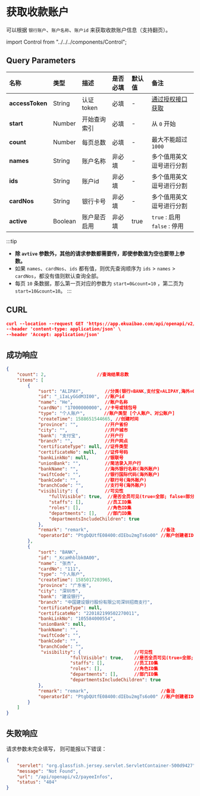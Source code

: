 # 获取收款账户
可以根据 `银行账户`、`账户名称`、`账户id` 来获取收款账户信息（支持翻页）。

import Control from "../../../components/Control";

<Control
method="GET"
url="/api/openapi/v2/payeeInfos"
/>

## Query Parameters

| 名称 | 类型 | 描述 | 是否必填 | 默认值 | 备注 |
| :--- | :--- | :--- | :--- |:--- | :--- |
| **accessToken** | String  | 认证token   | 必填  | - | [通过授权接口获取](/docs/open-api/getting-started/auth) |
| **start**       | Number  | 开始查询索引  | 必填  | - | 从 `0` 开始 |
| **count**       | Number  | 每页总数     | 必填  | - | 最大不能超过 `1000` |
| **names**       | String  | 账户名称     | 非必填 | - | 多个值用英文逗号进行分割 |
| **ids**         | String  | 账户id      | 非必填 | - | 多个值用英文逗号进行分割 |
| **cardNos**     | String  | 银行卡号     | 非必填 | - | 多个值用英文逗号进行分割 |
| **active**      | Boolean | 账户是否启用  | 非必填 | true | `true` : 启用 &emsp; `false` : 停用 |

:::tip
- **除 `avtive` 参数外，其他的请求参数都需要传，即使参数值为空也要带上参数。**
- 如果 `names`、`cardNos`、`ids` 都有值，则优先查询顺序为 `ids` > `names` > `cardNos`，都没有值则默认查询全部。
- 每页 `10` 条数据，那么第一页对应的参数为 `start=0&count=10` ，第二页为 `start=10&count=10`。
:::

## CURL
```json
curl --location --request GET 'https://app.ekuaibao.com/api/openapi/v2/payeeInfos?accessToken=ID_3uUlNBK01fM:PCx3rwm3aA00qM&count=100&start=0&names=&cardNos=&ids=&active=true' \
--header 'content-type: application/json' \
--header 'Accept: application/json'
```

## 成功响应
```json
{
    "count": 2,                   //查询结果总数
    "items": [
        {
            "sort": "ALIPAY",        //分类(银行=BANK,支付宝=ALIPAY,海外=OVERSEABANK,支票=CHECK,承兑汇票=ACCEPTANCEBILL,其他=OTHER,钱包= WALLET)
            "id": "_iIaLyGGdM3I00",  //账户id
            "name": "He",            //账户名称
            "cardNo": "17000000000", //卡号或钱包号
            "type": "个人账户",       //账户类型 [个人账户、对公账户]
            "createTime": 1588651544665, //创建时间
            "province": "",          //开户省份
            "city": "",              //开户城市
            "bank": "支付宝",         //开户行
            "branch": "",            //开户网点
            "certificateType": null, //证件类型
            "certificateNo": null,   //证件号码
            "bankLinkNo": null,      //银联号
            "unionBank": "",         //简洁录入开户行
            "bankName": "",          //海外银行名称(海外账户)
            "swiftCode": "",         //银行国际代码(海外账户)
            "bankCode": "",          //联行号(海外账户)
            "branchCode": "",        //支行号(海外账户)
            "visibility": {          //可见性
                "fullVisible": true,  //是否全员可见(true=全部; false=部分)
                "staffs": [],         //员工ID集
                "roles": [],          //角色ID集
                "departments": [],    //部门ID集
                "departmentsIncludeChildren": true
            },
            "remark": "remark",                           //备注
            "operatorId": "PtgbQUtfE08400:dIEbu2mgTs6o00" //账户创建者ID
        },
        {
            "sort": "BANK",
            "id": "_KcaHhblbk0A00",
            "name": "张杰",
            "cardNo": "111",
            "type": "个人账户",
            "createTime": 1585017203965,
            "province": "广东省",
            "city": "深圳市",
            "bank": "建设银行",
            "branch": "中国建设银行股份有限公司深圳招商支行",
            "certificateType": null,
            "certificateNo": "220182199502270011",
            "bankLinkNo": "105584000554",
            "unionBank": null,
            "bankName": "",
            "swiftCode": "",
            "bankCode": "",
            "branchCode": "",
             "visibility": {                    //可见性
                        "fullVisible": true,    //是否全员可见(true=全部; false=部分)
                        "staffs": [],           //员工ID集
                        "roles": [],            //角色ID集
                        "departments": [],      //部门ID集
                        "departmentsIncludeChildren": true
            },
            "remark": "remark",                           //备注
            "operatorId": "PtgbQUtfE08400:dIEbu2mgTs6o00" //账户创建者ID
        }
    ]
}
```

## 失败响应
请求参数未完全填写， 则可能报以下错误：
```json
{
    "servlet": "org.glassfish.jersey.servlet.ServletContainer-500d9427",
    "message": "Not Found",
    "url": "/api/openapi/v2/payeeInfos",
    "status": "404"
}
```


